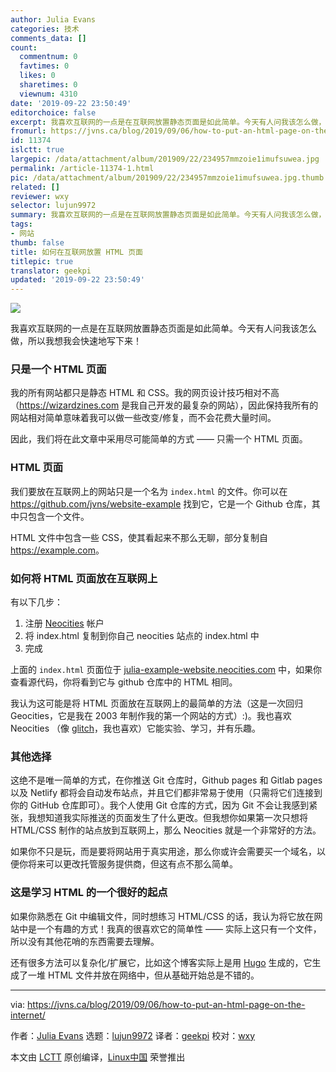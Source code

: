 ```yaml
---
author: Julia Evans
categories: 技术
comments_data: []
count:
  commentnum: 0
  favtimes: 0
  likes: 0
  sharetimes: 0
  viewnum: 4310
date: '2019-09-22 23:50:49'
editorchoice: false
excerpt: 我喜欢互联网的一点是在互联网放置静态页面是如此简单。今天有人问我该怎么做，所以我想我会快速地写下来！
fromurl: https://jvns.ca/blog/2019/09/06/how-to-put-an-html-page-on-the-internet/
id: 11374
islctt: true
largepic: /data/attachment/album/201909/22/234957mmzoie1imufsuwea.jpg
permalink: /article-11374-1.html
pic: /data/attachment/album/201909/22/234957mmzoie1imufsuwea.jpg.thumb.jpg
related: []
reviewer: wxy
selector: lujun9972
summary: 我喜欢互联网的一点是在互联网放置静态页面是如此简单。今天有人问我该怎么做，所以我想我会快速地写下来！
tags:
- 网站
thumb: false
title: 如何在互联网放置 HTML 页面
titlepic: true
translator: geekpi
updated: '2019-09-22 23:50:49'
---
```


![](/data/attachment/album/201909/22/234957mmzoie1imufsuwea.jpg)


我喜欢互联网的一点是在互联网放置静态页面是如此简单。今天有人问我该怎么做，所以我想我会快速地写下来！


### 只是一个 HTML 页面


我的所有网站都只是静态 HTML 和 CSS。我的网页设计技巧相对不高（<https://wizardzines.com> 是我自己开发的最复杂的网站），因此保持我所有的网站相对简单意味着我可以做一些改变/修复，而不会花费大量时间。


因此，我们将在此文章中采用尽可能简单的方式 —— 只需一个 HTML 页面。


### HTML 页面


我们要放在互联网上的网站只是一个名为 `index.html` 的文件。你可以在 <https://github.com/jvns/website-example> 找到它，它是一个 Github 仓库，其中只包含一个文件。


HTML 文件中包含一些 CSS，使其看起来不那么无聊，部分复制自 <https://example.com>。


### 如何将 HTML 页面放在互联网上


有以下几步：


1. 注册 [Neocities](https://neocities.org/) 帐户
2. 将 index.html 复制到你自己 neocities 站点的 index.html 中
3. 完成


上面的 `index.html` 页面位于 [julia-example-website.neocities.com](https://julia-example-website.neocities.org/) 中，如果你查看源代码，你将看到它与 github 仓库中的 HTML 相同。


我认为这可能是将 HTML 页面放在互联网上的最简单的方法（这是一次回归 Geocities，它是我在 2003 年制作我的第一个网站的方式）:)。我也喜欢 Neocities （像 [glitch](https://glitch.com)，我也喜欢）它能实验、学习，并有乐趣。


### 其他选择


这绝不是唯一简单的方式，在你推送 Git 仓库时，Github pages 和 Gitlab pages 以及 Netlify 都将会自动发布站点，并且它们都非常易于使用（只需将它们连接到你的 GitHub 仓库即可）。我个人使用 Git 仓库的方式，因为 Git 不会让我感到紧张，我想知道我实际推送的页面发生了什么更改。但我想你如果第一次只想将 HTML/CSS 制作的站点放到互联网上，那么 Neocities 就是一个非常好的方法。


如果你不只是玩，而是要将网站用于真实用途，那么你或许会需要买一个域名，以便你将来可以更改托管服务提供商，但这有点不那么简单。


### 这是学习 HTML 的一个很好的起点


如果你熟悉在 Git 中编辑文件，同时想练习 HTML/CSS 的话，我认为将它放在网站中是一个有趣的方式！我真的很喜欢它的简单性 —— 实际上这只有一个文件，所以没有其他花哨的东西需要去理解。


还有很多方法可以复杂化/扩展它，比如这个博客实际上是用 [Hugo](https://gohugo.io/) 生成的，它生成了一堆 HTML 文件并放在网络中，但从基础开始总是不错的。




---


via: <https://jvns.ca/blog/2019/09/06/how-to-put-an-html-page-on-the-internet/>


作者：[Julia Evans](https://jvns.ca/) 选题：[lujun9972](https://github.com/lujun9972) 译者：[geekpi](https://github.com/geekpi) 校对：[wxy](https://github.com/wxy)


本文由 [LCTT](https://github.com/LCTT/TranslateProject) 原创编译，[Linux中国](https://linux.cn/) 荣誉推出